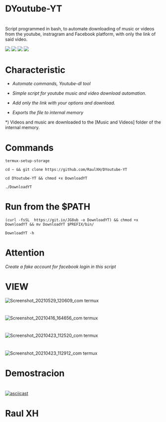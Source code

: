# DYoutube-YT
#


<p> Script programmed in bash, to automate downloading of music or videos from the youtube, instragram and Facebook platform, with only the link of said video. </P>


![](https://badges.pufler.dev/visits/RaulXH/DYoutube-YT?style=flat-square&logo=Android) ![](https://img.shields.io/github/stars/RaulXH/DYoutube-YT?style=flat-square&logo=Android) ![](https://img.shields.io/github/license/RaulXH/DYoutube-YT?style=flat-square&logo=Android) ![](https://img.shields.io/badge/Youtube--dl-Termux-orange?style=flat-square&logo=Github)

 # Characteristic

* _Automate commands, Youtube-dl tool_
* _Simple script for youtube music and video download automation._

* _Add only the link with your options and download._

* _Exports the file to internal memory_

 *) Videos and music are downloaded to the [Music and Videos] folder of the internal memory.
 # Commands
```
termux-setup-storage

cd ~ && git clone https://github.com/RaulXH/DYoutube-YT

cd DYoutube-YT && chmod +x DownloadYT

./DownloadYT

```
# Run from the $PATH
```
(curl -fsSL  https://git.io/JG8ub -o DownloadYT) && chmod +x DownloadYT && mv DownloadYT $PREFIX/bin/

DownloadYT -h

```
# Attention
_*Create a fake account for facebook login in this script*_
#
# VIEW
![Screenshot_20210529_120609_com termux](https://user-images.githubusercontent.com/77165035/120078693-559da200-c076-11eb-982d-828487efac66.jpg)

#
![Screenshot_20210416_164656_com termux](https://user-images.githubusercontent.com/77165035/115902027-91b26700-a427-11eb-99c2-db7e123b13b8.jpg)
#
![Screenshot_20210423_112520_com termux](https://user-images.githubusercontent.com/77165035/115902087-a3940a00-a427-11eb-8dbe-6765c6c9e6ec.jpg)
#
![Screenshot_20210423_112912_com termux](https://user-images.githubusercontent.com/77165035/115902106-ab53ae80-a427-11eb-8cac-4440c9c13da0.jpg)
#
# Demostracion 
#
[![asciicast](https://asciinema.org/a/4lybQVYo5E9zqjF5IG1JH13YX.svg)](https://asciinema.org/a/4lybQVYo5E9zqjF5IG1JH13YX)
# Raul XH
